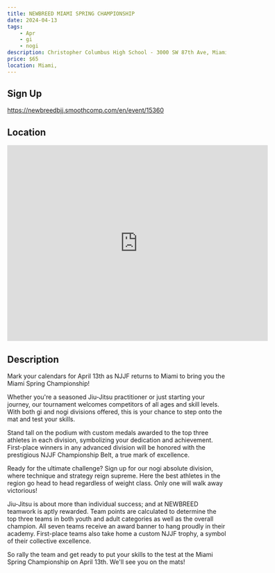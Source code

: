 ```yaml
---
title: NEWBREED MIAMI SPRING CHAMPIONSHIP
date: 2024-04-13
tags:
    - Apr
    - gi 
    - nogi 
description: Christopher Columbus High School - 3000 SW 87th Ave, Miami, FL
price: $65
location: Miami,
---
```

## Sign Up
https://newbreedbjj.smoothcomp.com/en/event/15360

## Location
<iframe src="https://www.google.com/maps/embed?pb=!1m18!1m12!1m3!1d12345.6789!2d-80.3383499!3d25.7415858!2m3!1f0!2f0!3f0!3m2!1i1024!2i768!4f13.1!3m3!1m2!1s0x0%3A0x0!2z25.7415858!5e0!3m2!1sen!2sus!4v1234567890" width="600" height="450" style="border:0;" allowfullscreen="" loading="lazy"></iframe>

## Description
Mark your calendars for April 13th as NJJF returns to Miami to bring you the Miami Spring Championship!


Whether you're a seasoned Jiu-Jitsu practitioner or just starting your
journey, our tournament welcomes competitors of all ages and skill
levels. With both gi and nogi divisions offered, this is your chance to step
onto the mat and test your skills.


Stand tall on the podium with custom medals awarded to the top three
athletes in each division, symbolizing your dedication and achievement.
First-place winners in any advanced division will be honored with the
prestigious NJJF Championship Belt, a true mark of excellence.


Ready for the ultimate challenge? Sign up for our nogi absolute
division, where technique and strategy reign supreme. Here the best
athletes in the region go head to head regardless of weight class. Only
one will walk away victorious!


Jiu-Jitsu is about more than individual success; and at NEWBREED
teamwork is aptly rewarded. Team points are calculated to determine the
top three teams in both youth and adult categories as well as the
overall champion. All seven teams receive an award banner to hang
proudly in their academy. First-place teams also take home a custom NJJF
trophy, a symbol of their collective excellence.


So rally the team and get ready to put your skills to the test at the Miami Spring Championship on April 13th. We'll see you on the mats!